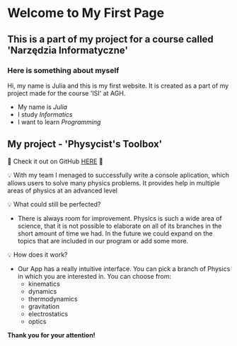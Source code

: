 # Welcome to My First Page
## This is a part of my project for a course called 'Narzędzia Informatyczne'
### Here is something about myself

Hi, my name is Julia and this is my first website. It is created as a part of my project made for the course 'ISI' at AGH.

- My name is _Julia_
- I study _Informatics_
- I want to learn _Programming_

## My project - 'Physycist's Toolbox'

🚀 Check it out on GitHub [HERE](https://github.com/AGH-Narzedzia-Informatyczne/Physicist-s-Toolbox) 🚀

💡 With my team I menaged to successfully write a console aplication, which allows users to solve many physics problems. It provides help in multiple areas of physics at an advanced level

💡 What could still be perfected?
- There is always room for improvement. Physics is such a wide area of science, that it is not possible to elaborate on all of its branches in the short amount of time we had. In the future we could expand on the topics that are included in our program or add some more.

💡 How does it work?
- Our App has a really intuitive interface. You can pick a branch of Physics in which you are interested in. You can choose from:
  - kinematics
  - dynamics
  - thermodynamics
  - gravitation
  - electrostatics
  - optics


**Thank you for your attention!**
